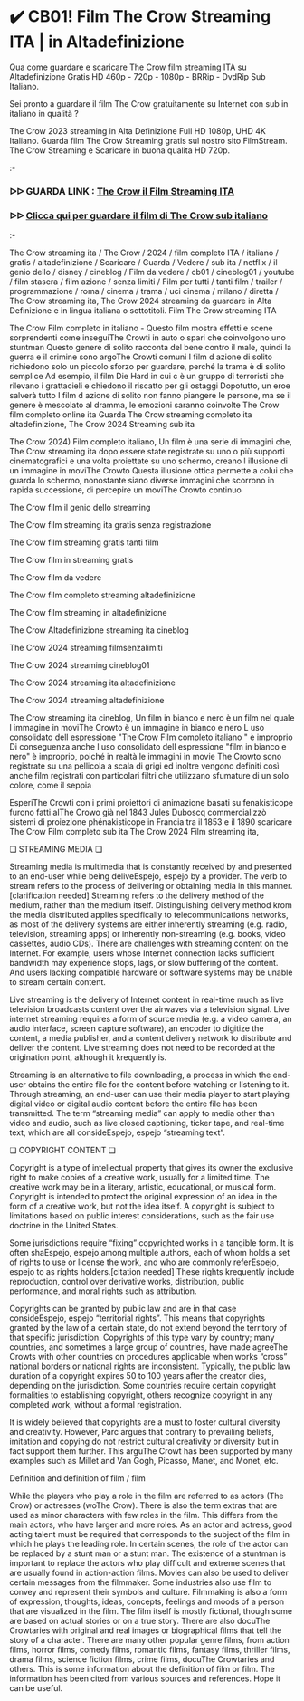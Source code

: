 # ✔️ CB01! Film The Crow Streaming ITA | in Altadefinizione
Qua come guardare e scaricare The Crow film streaming ITA su Altadefinizione Gratis HD 460p - 720p - 1080p - BRRip - DvdRip Sub Italiano.

Sei pronto a guardare il film The Crow gratuitamente su Internet con sub in italiano in qualità ?

The Crow 2023 streaming in Alta Definizione Full HD 1080p, UHD 4K Italiano. Guarda film The Crow Streaming gratis sul nostro sito FilmStream. The Crow Streaming e Scaricare in buona qualita HD 720p.

:-

### ᐅᐅ GUARDA LINK : [The Crow il Film Streaming ITA](https://t.co/YaDy7Y0pLs)


### ᐅᐅ [Clicca qui per guardare il film di The Crow sub italiano](https://t.co/YaDy7Y0pLs)

:-

The Crow streaming ita / The Crow / 2024 / film completo ITA / italiano / gratis / altadefinizione / Scaricare / Guarda / Vedere / sub ita / netflix / il genio dello / disney / cineblog / Film da vedere / cb01 / cineblog01 / youtube / film stasera / film azione / senza limiti / Film per tutti / tanti film / trailer / programmazione / roma / cinema / trama / uci cinema / milano / diretta / The Crow streaming ita, The Crow 2024 streaming da guardare in Alta Definizione e in lingua italiana o sottotitoli. Film The Crow streaming ITA


The Crow Film completo in italiano - Questo film mostra effetti e scene sorprendenti come inseguiThe Crowti in auto o spari che coinvolgono uno stuntman Questo genere di solito racconta del bene contro il male, quindi la guerra e il crimine sono argoThe Crowti comuni I film d azione di solito richiedono solo un piccolo sforzo per guardare, perché la trama è di solito semplice Ad esempio, il film Die Hard in cui c è un gruppo di terroristi che rilevano i grattacieli e chiedono il riscatto per gli ostaggi Dopotutto, un eroe salverà tutto I film d azione di solito non fanno piangere le persone, ma se il genere è mescolato al dramma, le emozioni saranno coinvolte The Crow film completo online ita Guarda The Crow streaming completo ita altadefinizione, The Crow 2024 Streaming sub ita


The Crow 2024) Film completo italiano, Un film è una serie di immagini che, The Crow streaming ita dopo essere state registrate su uno o più supporti cinematografici e una volta proiettate su uno schermo, creano l illusione di un immagine in moviThe Crowto Questa illusione ottica permette a colui che guarda lo schermo, nonostante siano diverse immagini che scorrono in rapida successione, di percepire un moviThe Crowto continuo


The Crow film il genio dello streaming


The Crow film streaming ita gratis senza registrazione


The Crow film streaming gratis tanti film


The Crow film in streaming gratis


The Crow film da vedere


The Crow film completo streaming altadefinizione


The Crow film streaming in altadefinizione


The Crow Altadefinizione streaming ita cineblog


The Crow 2024 streaming filmsenzalimiti


The Crow 2024 streaming cineblog01


The Crow 2024 streaming ita altadefinizione


The Crow 2024 streaming altadefinizione


The Crow streaming ita cineblog, Un film in bianco e nero è un film nel quale l immagine in moviThe Crowto è un immagine in bianco e nero L uso consolidato dell espressione "The Crow Film completo italiano " è improprio Di conseguenza anche l uso consolidato dell espressione "film in bianco e nero" è improprio, poiché in realtà le immagini in movie The Crowto sono registrate su una pellicola a scala di grigi ed inoltre vengono definiti così anche film registrati con particolari filtri che utilizzano sfumature di un solo colore, come il seppia


EsperiThe Crowti con i primi proiettori di animazione basati su fenakisticope furono fatti alThe Crowo già nel 1843 Jules Duboscq commercializzò sistemi di proiezione phénakisticope in Francia tra il 1853 e il 1890 scaricare The Crow Film completo sub ita The Crow 2024 Film streaming ita,


❏ STREAMING MEDIA ❏

Streaming media is multimedia that is constantly received by and presented to an end-user while being deliveEspejo, espejo by a provider. The verb to stream refers to the process of delivering or obtaining media in this manner.[clarification needed] Streaming refers to the delivery method of the medium, rather than the medium itself. Distinguishing delivery method krom the media distributed applies specifically to telecommunications networks, as most of the delivery systems are either inherently streaming (e.g. radio, television, streaming apps) or inherently non-streaming (e.g. books, video cassettes, audio CDs). There are challenges with streaming content on the Internet. For example, users whose Internet connection lacks sufficient bandwidth may experience stops, lags, or slow buffering of the content. And users lacking compatible hardware or software systems may be unable to stream certain content.

Live streaming is the delivery of Internet content in real-time much as live television broadcasts content over the airwaves via a television signal. Live internet streaming requires a form of source media (e.g. a video camera, an audio interface, screen capture software), an encoder to digitize the content, a media publisher, and a content delivery network to distribute and deliver the content. Live streaming does not need to be recorded at the origination point, although it krequently is.

Streaming is an alternative to file downloading, a process in which the end-user obtains the entire file for the content before watching or listening to it. Through streaming, an end-user can use their media player to start playing digital video or digital audio content before the entire file has been transmitted. The term “streaming media” can apply to media other than video and audio, such as live closed captioning, ticker tape, and real-time text, which are all consideEspejo, espejo “streaming text”.


❏ COPYRIGHT CONTENT ❏

Copyright is a type of intellectual property that gives its owner the exclusive right to make copies of a creative work, usually for a limited time. The creative work may be in a literary, artistic, educational, or musical form. Copyright is intended to protect the original expression of an idea in the form of a creative work, but not the idea itself. A copyright is subject to limitations based on public interest considerations, such as the fair use doctrine in the United States.

Some jurisdictions require “fixing” copyrighted works in a tangible form. It is often shaEspejo, espejo among multiple authors, each of whom holds a set of rights to use or license the work, and who are commonly referEspejo, espejo to as rights holders.[citation needed] These rights krequently include reproduction, control over derivative works, distribution, public performance, and moral rights such as attribution.

Copyrights can be granted by public law and are in that case consideEspejo, espejo “territorial rights”. This means that copyrights granted by the law of a certain state, do not extend beyond the territory of that specific jurisdiction. Copyrights of this type vary by country; many countries, and sometimes a large group of countries, have made agreeThe Crowts with other countries on procedures applicable when works “cross” national borders or national rights are inconsistent. Typically, the public law duration of a copyright expires 50 to 100 years after the creator dies, depending on the jurisdiction. Some countries require certain copyright formalities to establishing copyright, others recognize copyright in any completed work, without a formal registration.

It is widely believed that copyrights are a must to foster cultural diversity and creativity. However, Parc argues that contrary to prevailing beliefs, imitation and copying do not restrict cultural creativity or diversity but in fact support them further. This arguThe Crowt has been supported by many examples such as Millet and Van Gogh, Picasso, Manet, and Monet, etc.

Definition and definition of film / film

While the players who play a role in the film are referred to as actors (The Crow) or actresses (woThe Crow). There is also the term extras that are used as minor characters with few roles in the film. This differs from the main actors, who have larger and more roles. As an actor and actress, good acting talent must be required that corresponds to the subject of the film in which he plays the leading role. In certain scenes, the role of the actor can be replaced by a stunt man or a stunt man. The existence of a stuntman is important to replace the actors who play difficult and extreme scenes that are usually found in action-action films. Movies can also be used to deliver certain messages from the filmmaker. Some industries also use film to convey and represent their symbols and culture. Filmmaking is also a form of expression, thoughts, ideas, concepts, feelings and moods of a person that are visualized in the film. The film itself is mostly fictional, though some are based on actual stories or on a true story. There are also docuThe Crowtaries with original and real images or biographical films that tell the story of a character. There are many other popular genre films, from action films, horror films, comedy films, romantic films, fantasy films, thriller films, drama films, science fiction films, crime films, docuThe Crowtaries and others. This is some information about the definition of film or film. The information has been cited from various sources and references. Hope it can be useful.
